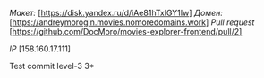 *Макет:* [https://disk.yandex.ru/d/iAe81hTxlGY1Iw]
*Домен:* [https://andreymorogin.movies.nomoredomains.work]
*Pull request* [https://github.com/DocMoro/movies-explorer-frontend/pull/2]

*IP* [158.160.17.111]

Test commit level-3 3*